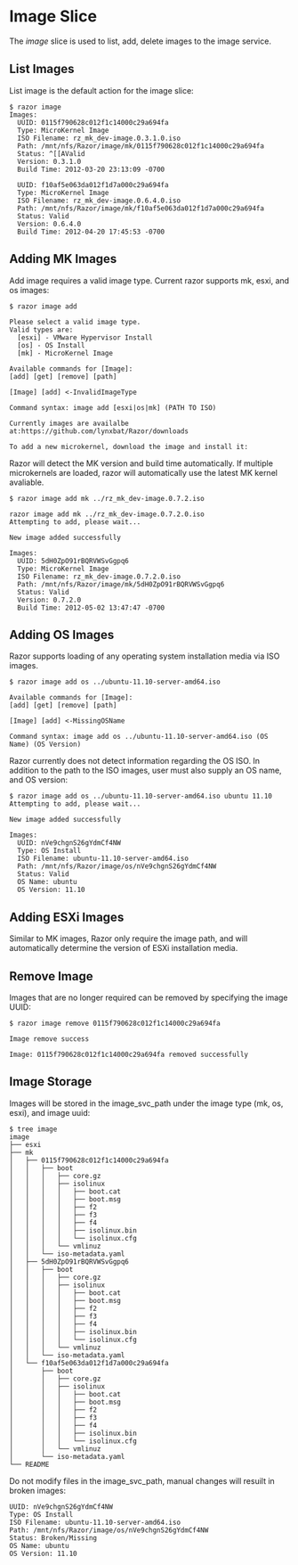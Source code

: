 # Image Slice

The *image* slice is used to list, add, delete images to the image service.

## List Images

List image is the default action for the image slice:

    $ razor image
    Images:
      UUID: 0115f790628c012f1c14000c29a694fa
      Type: MicroKernel Image
      ISO Filename: rz_mk_dev-image.0.3.1.0.iso
      Path: /mnt/nfs/Razor/image/mk/0115f790628c012f1c14000c29a694fa
      Status: ^[[AValid
      Version: 0.3.1.0
      Build Time: 2012-03-20 23:13:09 -0700
    
      UUID: f10af5e063da012f1d7a000c29a694fa
      Type: MicroKernel Image
      ISO Filename: rz_mk_dev-image.0.6.4.0.iso
      Path: /mnt/nfs/Razor/image/mk/f10af5e063da012f1d7a000c29a694fa
      Status: Valid
      Version: 0.6.4.0
      Build Time: 2012-04-20 17:45:53 -0700

## Adding MK Images

Add image requires a valid image type. Current razor supports mk, esxi, and os images:

    $ razor image add
    
    Please select a valid image type.
    Valid types are:
      [esxi] - VMware Hypervisor Install
      [os] - OS Install
      [mk] - MicroKernel Image
    
    Available commands for [Image]:
    [add] [get] [remove] [path]
    
    [Image] [add] <-InvalidImageType
    
    Command syntax: image add [esxi|os|mk] (PATH TO ISO)
    
    Currently images are availalbe at:https://github.com/lynxbat/Razor/downloads
    
    To add a new microkernel, download the image and install it:

Razor will detect the MK version and build time automatically. If multiple microkernels are loaded, razor will automatically use the latest MK kernel avaliable.

    $ razor image add mk ../rz_mk_dev-image.0.7.2.iso
    
    razor image add mk ../rz_mk_dev-image.0.7.2.0.iso
    Attempting to add, please wait...
    
    New image added successfully
    
    Images:
      UUID: 5dH0ZpO91rBQRVWSvGgpq6
      Type: MicroKernel Image
      ISO Filename: rz_mk_dev-image.0.7.2.0.iso
      Path: /mnt/nfs/Razor/image/mk/5dH0ZpO91rBQRVWSvGgpq6
      Status: Valid
      Version: 0.7.2.0
      Build Time: 2012-05-02 13:47:47 -0700

## Adding OS Images

Razor supports loading of any operating system installation media via ISO images.

    $ razor image add os ../ubuntu-11.10-server-amd64.iso 
    
    Available commands for [Image]:
    [add] [get] [remove] [path] 
    
    [Image] [add] <-MissingOSName
    
    Command syntax: image add os ../ubuntu-11.10-server-amd64.iso (OS Name) (OS Version)

Razor currently does not detect information regarding the OS ISO. In addition to the path to the ISO images, user must also supply an OS name, and OS version:

    $ razor image add os ../ubuntu-11.10-server-amd64.iso ubuntu 11.10
    Attempting to add, please wait...
    
    New image added successfully
    
    Images:
      UUID: nVe9chgnS26gYdmCf4NW  
      Type: OS Install  
      ISO Filename: ubuntu-11.10-server-amd64.iso  
      Path: /mnt/nfs/Razor/image/os/nVe9chgnS26gYdmCf4NW  
      Status: Valid   
      OS Name: ubuntu  
      OS Version: 11.10  

## Adding ESXi Images

Similar to MK images, Razor only require the image path, and will automatically determine the version of ESXi installation media.

## Remove Image

Images that are no longer required can be removed by specifying the image UUID:

    $ razor image remove 0115f790628c012f1c14000c29a694fa
    
    Image remove success
    
    Image: 0115f790628c012f1c14000c29a694fa removed successfully

## Image Storage

Images will be stored in the image_svc_path under the image type (mk, os, esxi), and image uuid:

    $ tree image
    image
    ├── esxi
    ├── mk
    │   ├── 0115f790628c012f1c14000c29a694fa
    │   │   ├── boot
    │   │   │   ├── core.gz
    │   │   │   ├── isolinux
    │   │   │   │   ├── boot.cat
    │   │   │   │   ├── boot.msg
    │   │   │   │   ├── f2
    │   │   │   │   ├── f3
    │   │   │   │   ├── f4
    │   │   │   │   ├── isolinux.bin
    │   │   │   │   └── isolinux.cfg
    │   │   │   └── vmlinuz
    │   │   └── iso-metadata.yaml
    │   ├── 5dH0ZpO91rBQRVWSvGgpq6
    │   │   ├── boot
    │   │   │   ├── core.gz
    │   │   │   ├── isolinux
    │   │   │   │   ├── boot.cat
    │   │   │   │   ├── boot.msg
    │   │   │   │   ├── f2
    │   │   │   │   ├── f3
    │   │   │   │   ├── f4
    │   │   │   │   ├── isolinux.bin
    │   │   │   │   └── isolinux.cfg
    │   │   │   └── vmlinuz
    │   │   └── iso-metadata.yaml
    │   └── f10af5e063da012f1d7a000c29a694fa
    │       ├── boot
    │       │   ├── core.gz
    │       │   ├── isolinux
    │       │   │   ├── boot.cat
    │       │   │   ├── boot.msg
    │       │   │   ├── f2
    │       │   │   ├── f3
    │       │   │   ├── f4
    │       │   │   ├── isolinux.bin
    │       │   │   └── isolinux.cfg
    │       │   └── vmlinuz
    │       └── iso-metadata.yaml
    └── README

Do not modify files in the image_svc_path, manual changes will resuilt in broken images:

    UUID: nVe9chgnS26gYdmCf4NW
    Type: OS Install
    ISO Filename: ubuntu-11.10-server-amd64.iso
    Path: /mnt/nfs/Razor/image/os/nVe9chgnS26gYdmCf4NW
    Status: Broken/Missing
    OS Name: ubuntu
    OS Version: 11.10

